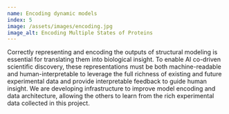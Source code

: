 ```yaml
---
name: Encoding dynamic models
index: 5
image: /assets/images/encoding.jpg
image_alt: Encoding Multiple States of Proteins
---
```


Correctly representing and encoding the outputs of structural modeling is essential for translating them into biological insight. To enable AI co-driven scientific discovery, these representations must be both machine-readable and human-interpretable to leverage the full richness of existing and future experimental data and provide interpretable feedback to guide human insight. We are developing infrastructure to improve model encoding and data architecture, allowing the others to learn from the rich experimental data collected in this project. 
